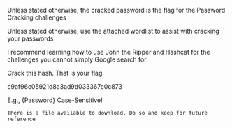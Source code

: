 Unless stated otherwise, the cracked password is the flag for the Password Cracking challenges

Unless stated otherwise, use the attached wordlist to assist with cracking your passwords

I recommend learning how to use John the Ripper and Hashcat for the challenges you cannot simply Google search for.

Crack this hash. That is your flag.

c9af96c05921d8a3ad9d033367c0c873

E.g., {Password} Case-Sensitive!

`There is a file available to download. Do so and keep for future reference`
